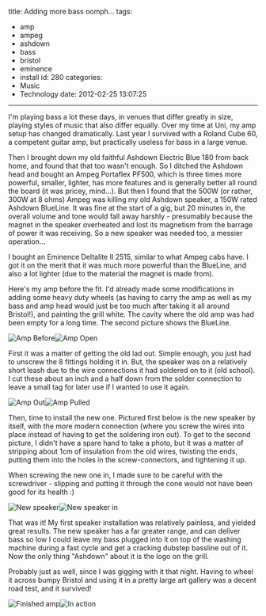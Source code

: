 title: Adding more bass oomph...
tags:
  - amp
  - ampeg
  - ashdown
  - bass
  - bristol
  - eminence
  - install
id: 280
categories:
  - Music
  - Technology
date: 2012-02-25 13:07:25
---

I'm playing bass a lot these days, in venues that differ greatly in size, playing styles of music that also differ equally. Over my time at Uni, my amp setup has changed dramatically. Last year I survived with a Roland Cube 60, a competent guitar amp, but practically useless for bass in a large venue.

Then I brought down my old faithful Ashdown Electric Blue 180 from back home, and found that that too wasn't enough. So I ditched the Ashdown head and bought an Ampeg Portaflex PF500, which is three times more powerful, smaller, lighter, has more features and is generally better all round the board (it was pricey, mind...). But then I found that the 500W (or rather, 300W at 8 ohms) Ampeg was killing my old Ashdown speaker, a 150W rated Ashdown BlueLine. It was fine at the start of a gig, but 20 minutes in, the overall volume and tone would fall away harshly - presumably because the magnet in the speaker overheated and lost its magnetism from the barrage of power it was receiving. So a new speaker was needed too, a messier operation...

<!-- more -->

I bought an Eminence Deltalite II 2515, similar to what Ampeg cabs have. I got it on the merit that it was much more powerful than the BlueLine, and also a lot lighter (due to the material the magnet is made from).

Here's my amp before the fit. I'd already made some modifications in adding some heavy duty wheels (as having to carry the amp as well as my bass and amp head would just be too much after taking it all around Bristol!), and painting the grill white. The cavity where the old amp was had been empty for a long time. The second picture shows the BlueLine.

![](http://jh47.com/img/amp/ampbefore.jpg "Amp Before")![](http://jh47.com/img/amp/ampopen.jpg "Amp Open")

First it was a matter of getting the old lad out. Simple enough, you just had to unscrew the 8 fittings holding it in. But, the speaker was on a relatively short leash due to the wire connections it had soldered on to it (old school). I cut these about an inch and a half down from the solder connection to leave a small tag for later use if I wanted to use it again.

![](http://jh47.com/img/amp/ampout.jpg "Amp Out")![](http://jh47.com/img/amp/amppulled.jpg "Amp Pulled")

Then, time to install the new one. Pictured first below is the new speaker by itself, with the more modern connection (where you screw the wires into place instead of having to get the soldering iron out). To get to the second picture, I didn't have a spare hand to take a photo, but it was a matter of stripping about 1cm of insulation from the old wires, twisting the ends, putting them into the holes in the screw-connectors, and tightening it up.

When screwing the new one in, I made sure to be careful with the screwdriver - slipping and putting it through the cone would not have been good for its health :)

![](http://jh47.com/img/amp/ampnew.jpg "New speaker")![](http://jh47.com/img/amp/ampnewin.jpg "New speaker in")

That was it! My first speaker installation was relatively painless, and yielded great results. The new speaker has a far greater range, and can deliver bass so low I could leave my bass plugged into it on top of the washing machine during a fast cycle and get a cracking dubstep bassline out of it. Now the only thing "Ashdown" about it is the logo on the grill.

Probably just as well, since I was gigging with it that night. Having to wheel it across bumpy Bristol and using it in a pretty large art gallery was a decent road test, and it survived!

![](http://jh47.com/img/amp/ampafter.jpg "Finished amp")![](http://jh47.com/img/amp/smallbandcrop.jpg "In action")